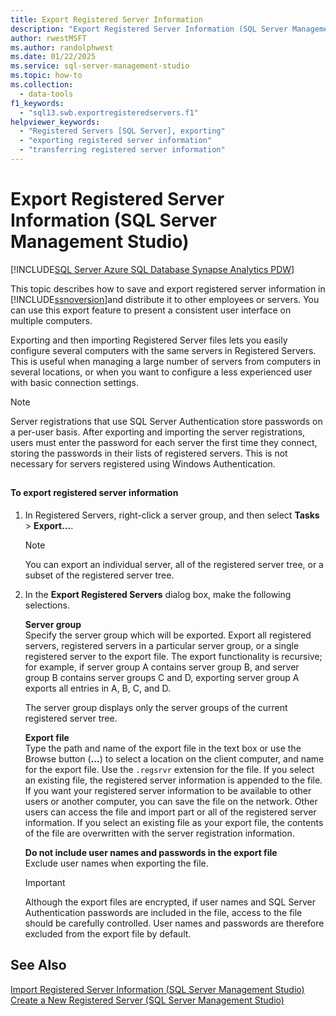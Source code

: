 ```yaml
---
title: Export Registered Server Information
description: "Export Registered Server Information (SQL Server Management Studio)"
author: rwestMSFT
ms.author: randolphwest
ms.date: 01/22/2025
ms.service: sql-server-management-studio
ms.topic: how-to
ms.collection:
  - data-tools
f1_keywords:
  - "sql13.swb.exportregisteredservers.f1"
helpviewer_keywords:
  - "Registered Servers [SQL Server], exporting"
  - "exporting registered server information"
  - "transferring registered server information"
---
```


# Export Registered Server Information (SQL Server Management Studio)

[!INCLUDE[SQL Server Azure SQL Database Synapse Analytics PDW](../includes/applies-to-version/sql-asdb-asdbmi-asa-pdw.md)]

This topic describes how to save and export registered server information in [!INCLUDE[ssnoversion](../includes/ssnoversion-md.md)]and distribute it to other employees or servers. You can use this export feature to present a consistent user interface on multiple computers.  
  
 Exporting and then importing Registered Server files lets you easily configure several computers with the same servers in Registered Servers. This is useful when managing a large number of servers from computers in several locations, or when you want to configure a less experienced user with basic connection settings.  
  
> [!NOTE]  
>  Server registrations that use SQL Server Authentication store passwords on a per-user basis. After exporting and importing the server registrations, users must enter the password for each server the first time they connect, storing the passwords in their lists of registered servers. This is not necessary for servers registered using Windows Authentication.  
  
##  <a name="SSMSProcedure"></a>  
  
#### To export registered server information  
  
1.  In Registered Servers, right-click a server group, and then select **Tasks** > **Export...**.  
  
    > [!NOTE]  
    >  You can export an individual server, all of the registered server tree, or a subset of the registered server tree.  
  
1.  In the **Export Registered Servers** dialog box, make the following selections.  
  
     **Server group**  
     Specify the server group which will be exported. Export all registered servers, registered servers in a particular server group, or a single registered server to the export file. The export functionality is recursive; for example, if server group A contains server group B, and server group B contains server groups C and D, exporting server group A exports all entries in A, B, C, and D.  
  
     The server group displays only the server groups of the current registered server tree.  
  
     **Export file**  
     Type the path and name of the export file in the text box or use the Browse button (**...**) to select a location on the client computer, and name for the export file. Use the `.regsrvr` extension for the file. If you select an existing file, the registered server information is appended to the file. If you want your registered server information to be available to other users or another computer, you can save the file on the network. Other users can access the file and import part or all of the registered server information. If you select an existing file as your export file, the contents of the file are overwritten with the server registration information.  
  
     **Do not include user names and passwords in the export file**  
     Exclude user names when exporting the file.  
  
    > [!IMPORTANT]  
    >  Although the export files are encrypted, if user names and SQL Server Authentication passwords are included in the file, access to the file should be carefully controlled. User names and passwords are therefore excluded from the export file by default.  
  
## See Also  
 [Import Registered Server Information &#40;SQL Server Management Studio&#41;](import-registered-server-information-sql-server-management-studio.md)   
 [Create a New Registered Server &#40;SQL Server Management Studio&#41;](create-a-new-registered-server-sql-server-management-studio.md)  
  
